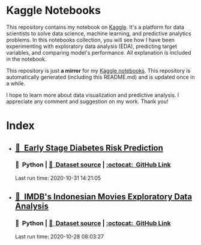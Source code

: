 # Kaggle Notebooks

This repository contains my notebook on [Kaggle](https://www.kaggle.com/). It's a platform for data scientists to solve data science, machine learning, and predictive analytics problems. In this notebooks collection, you will see how I have been experimenting with exploratory data analysis (EDA), predicting target variables, and comparing model's performance. All explanation is included in the notebook.

This repository is just **a mirror** for my [Kaggle notebooks](https://www.kaggle.com/masnormen/). This repository is automatically generated (including this README.md) and is updated once in a while.

I hope to learn more about data visualization and predictive analysis. I appreciate any comment and suggestion on my work. Thank you!

# Index

<!--kagglit-start-->

- ## [📖&nbsp;&nbsp;Early Stage Diabetes Risk Prediction](https://www.kaggle.com/masnormen/early-stage-diabetes-risk-prediction/)  
  ### 🐍&nbsp;&nbsp;Python | [📑&nbsp;&nbsp;Dataset source](https://www.kaggle.com/ishandutta/early-stage-diabetes-risk-prediction-dataset) | [:octocat:&nbsp;&nbsp;GitHub Link](/early-stage-diabetes-risk-prediction.ipynb)
  Last run time: 2020-10-31 14:21:05
- ## [📖&nbsp;&nbsp;IMDB's Indonesian Movies Exploratory Data Analysis](https://www.kaggle.com/masnormen/imdb-s-indonesian-movies-exploratory-data-analysis/)  
  ### 🐍&nbsp;&nbsp;Python | [📑&nbsp;&nbsp;Dataset source](https://www.kaggle.com/dionisiusdh/imdb-indonesian-movies) | [:octocat:&nbsp;&nbsp;GitHub Link](/imdb-s-indonesian-movies-exploratory-data-analysis.ipynb)
  Last run time: 2020-10-28 08:03:27

<!--kagglit-end-->
